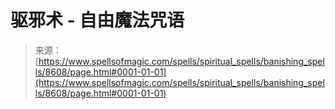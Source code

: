 <!--yml

category: 未分类

date: 2024-06-12 18:44:03

-->

# 驱邪术 - 自由魔法咒语

> 来源：[https://www.spellsofmagic.com/spells/spiritual_spells/banishing_spells/8608/page.html#0001-01-01](https://www.spellsofmagic.com/spells/spiritual_spells/banishing_spells/8608/page.html#0001-01-01)
